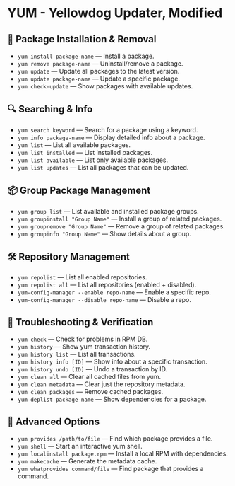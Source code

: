 # YUM - Yellowdog Updater, Modified

## 🧩 Package Installation & Removal
- `yum install package-name` — Install a package.
- `yum remove package-name` — Uninstall/remove a package.
- `yum update` — Update all packages to the latest version.
- `yum update package-name` — Update a specific package.
- `yum check-update` — Show packages with available updates.

## 🔍 Searching & Info
- `yum search keyword` — Search for a package using a keyword.
- `yum info package-name` — Display detailed info about a package.
- `yum list` — List all available packages.
- `yum list installed` — List installed packages.
- `yum list available` — List only available packages.
- `yum list updates` — List all packages that can be updated.


## 📦 Group Package Management
- `yum group list` — List available and installed package groups.
- `yum groupinstall "Group Name"` — Install a group of related packages.
- `yum groupremove "Group Name"` — Remove a group of related packages.
- `yum groupinfo "Group Name"` — Show details about a group.

## 🛠️ Repository Management
- `yum repolist` — List all enabled repositories.
- `yum repolist all` — List all repositories (enabled + disabled).
- `yum-config-manager --enable repo-name` — Enable a specific repo.
- `yum-config-manager --disable repo-name` — Disable a repo.


## 🧪 Troubleshooting & Verification
- `yum check` — Check for problems in RPM DB.
- `yum history` — Show yum transaction history.
- `yum history list` — List all transactions.
- `yum history info [ID]` — Show info about a specific transaction.
- `yum history undo [ID]` — Undo a transaction by ID.
- `yum clean all` — Clear all cached files from yum.
- `yum clean metadata` — Clear just the repository metadata.
- `yum clean packages` — Remove cached packages.
- `yum deplist package-name` — Show dependencies for a package.

## 🧰 Advanced Options
- `yum provides /path/to/file` — Find which package provides a file.
- `yum shell` — Start an interactive yum shell.
- `yum localinstall package.rpm` — Install a local RPM with dependencies.
- `yum makecache` — Generate the metadata cache.
- `yum whatprovides command/file` — Find package that provides a command.
